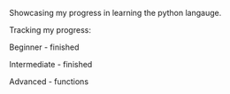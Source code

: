Showcasing my progress in learning the python langauge.

Tracking my progress:

Beginner - finished

Intermediate - finished

Advanced - functions

